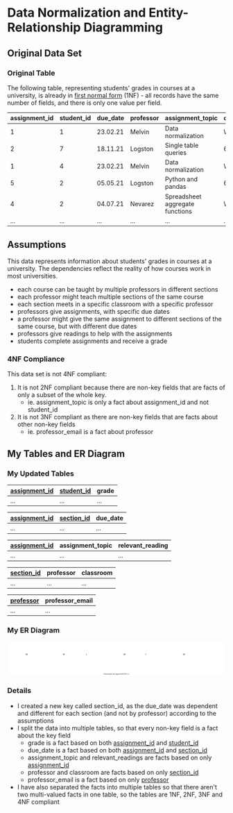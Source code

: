 # Data Normalization and Entity-Relationship Diagramming

## Original Data Set

### Original Table

The following table, representing students' grades in courses at a university, is already in [first normal form](https://knowledge.kitchen/A_Simple_Guide_to_Five_Normal_Forms_in_Relational_Database_Theory#FIRST_NORMAL_FORM) (1NF) - all records have the same number of fields, and there is only one value per field.

| assignment_id | student_id | due_date | professor | assignment_topic                | classroom | grade | relevant_reading    | professor_email   |
| :------------ | :--------- | :------- | :-------- | :------------------------------ | :-------- | :---- | :------------------ | :---------------- |
| 1             | 1          | 23.02.21 | Melvin    | Data normalization              | WWH 101   | 80    | Deumlich Chapter 3  | l.melvin@foo.edu  |
| 2             | 7          | 18.11.21 | Logston   | Single table queries            | 60FA 314  | 25    | Dümmlers Chapter 11 | e.logston@foo.edu |
| 1             | 4          | 23.02.21 | Melvin    | Data normalization              | WWH 101   | 75    | Deumlich Chapter 3  | l.melvin@foo.edu  |
| 5             | 2          | 05.05.21 | Logston   | Python and pandas               | 60FA 314  | 92    | Dümmlers Chapter 14 | e.logston@foo.edu |
| 4             | 2          | 04.07.21 | Nevarez   | Spreadsheet aggregate functions | WWH 201   | 65    | Zehnder Page 87     | i.nevarez@foo.edu |
| ...           | ...        | ...      | ...       | ...                             | ...       | ...   | ...                 | ...               |

## Assumptions

This data represents information about students' grades in courses at a university. The dependencies reflect the reality of how courses work in most universities.

- each course can be taught by multiple professors in different sections
- each professor might teach multiple sections of the same course
- each section meets in a specific classroom with a specific professor
- professors give assignments, with specific due dates
- a professor might give the same assignment to different sections of the same course, but with different due dates
- professors give readings to help with the assignments
- students complete assignments and receive a grade

### 4NF Compliance

This data set is not 4NF compliant:

1. It is not 2NF compliant because there are non-key fields that are facts of only a subset of the whole key.
    * ie. assignment_topic is only a fact about assignment_id and not student_id
2. It is not 3NF compliant as there are non-key fields that are facts about other non-key fields
    * ie. professor_email is a fact about professor

## My Tables and ER Diagram
### My Updated Tables
| <ins>assignment_id</ins>| <ins>student_id</ins> | grade |
| :------------ | :--------- | :------- |
| ...           | ...        | ...      |

| <ins>assignment_id</ins>| <ins>section_id</ins> | due_date |
| :------------ | :--------- | :------- |
| ...           | ...        | ...      |

| <ins>assignment_id</ins>| assignment_topic | relevant_reading |
| :------------ | :--------- | :------- |
| ...           | ...        | ...      |

| <ins>section_id</ins>| professor | classroom |
| :------------ | :--------- | :------- |
| ...           | ...        | ...      |

| <ins>professor</ins>| professor_email |
| :------------ | :--------- |
| ...           | ...        |

### My ER Diagram

![ER Diagram](images/er_diagram.svg)

### Details

- I created a new key called section_id, as the due_date was dependent and different for each section (and not by professor) according to the assumptions
- I split the data into multiple tables, so that every non-key field is a fact about the key field
    * grade is a fact based on both <ins>assignment_id</ins> and <ins>student_id</ins>
    * due_date is a fact based on both <ins>assignment_id</ins> and <ins>section_id</ins>
    * assignment_topic and relevant_readings are facts based on only <ins>assignment_id</ins>
    * professor and classroom are facts based on only <ins>section_id</ins>
    * professor_email is a fact based on only <ins>professor</ins>
- I have also separated the facts into multiple tables so that there aren't two multi-valued facts in one table, so the tables are 1NF, 2NF, 3NF and 4NF compliant
